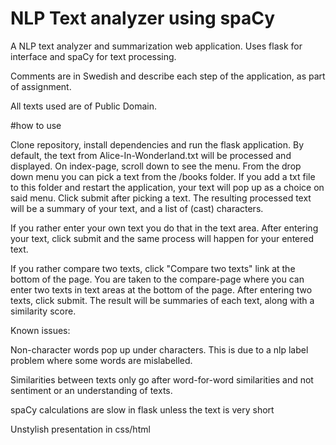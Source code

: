 # NLP Text analyzer using spaCy

A NLP text analyzer and summarization web application. Uses flask for interface and spaCy for text processing.

Comments are in Swedish and describe each step of the application, as part of assignment.

All texts used are of Public Domain.

#how to use

Clone repository, install dependencies and run the flask application.
By default, the text from Alice-In-Wonderland.txt will be processed and displayed.
On index-page, scroll down to see the menu. From the drop down menu you can pick a text from the /books folder. 
If you add a txt file to this folder and restart the application, your text will pop up as a choice on said menu.
Click submit after picking a text. The resulting processed text will be a summary of your text, and a list of (cast) characters.

If you rather enter your own text you do that in the text area. After entering your text, click submit and the same process will happen
for your entered text.

If you rather compare two texts, click "Compare two texts" link at the bottom of the page. You are taken to the compare-page
where you can enter two texts in text areas at the bottom of the page. After entering two texts, click submit.
The result will be summaries of each text, along with a similarity score.


Known issues:

Non-character words pop up under characters. This is due to a nlp label problem where some words are mislabelled.

Similarities between texts only go after word-for-word similarities and not sentiment or an understanding of texts.

spaCy calculations are slow in flask unless the text is very short

Unstylish presentation in css/html
